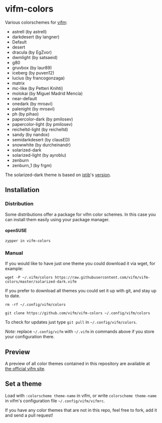 # vifm-colors

Various colorschemes for [vifm](https://vifm.info/):
- astrell (by astrell)
- darkdesert (by langner)
- Default
- desert
- dracula (by EgZvor)
- dwmlight (by satsaeid)
- g80
- gruvbox (by laur89)
- iceberg (by puven12)
- lucius (by francogonzaga)
- matrix
- mc-like (by Petteri Knihti)
- molokai (by Miguel Madrid Mencía)
- near-default
- onedark (by mroavi)
- palenight (by mroavi)
- ph (by pihao)
- papercolor-dark (by pmilosev)
- papercolor-light (by pmilosev)
- reicheltd-light (by reicheltd)
- sandy (by nandox)
- semidarkdesert (by clausED)
- snowwhite (by durcheinandr)
- solarized-dark
- solarized-light (by ayroblu)
- zenburn
- zenburn_1 (by frgm)

The solarized-dark theme is based on [istib](https://github.com/istib)'s [version](https://github.com/istib/dotfiles/blob/master/vifm/vifm-colors).

## Installation

### Distribution
Some distributions offer a package for vifm color schemes. In this case you can install them easily using your package manager.

#### openSUSE

```
zypper in vifm-colors
```

### Manual
If you would like to have just one theme you could download it via wget, for example:

`wget -P ~/.vifm/colors https://raw.githubusercontent.com/vifm/vifm-colors/master/solarized-dark.vifm`

If you prefer to download all themes you could set it up with git, and stay up to date.

`rm -rf ~/.config/vifm/colors`

`git clone https://github.com/vifm/vifm-colors ~/.config/vifm/colors`

To check for updates just type `git pull` in `~/.config/vifm/colors`.

*Note:* replace `~/.config/vifm` with `~/.vifm` in commands above if you store your configuration there.

## Preview
A preview of all color themes contained in this repository are available at [the official vifm site](https://vifm.info/colorschemes.shtml).

## Set a theme
Load with `:colorscheme theme-name` in vifm, or write `colorscheme theme-name` in vifm's configuration file `~/.config/vifm/vifmrc`.

If you have any color themes that are not in this repo, feel free to fork, add it and send a pull request!
